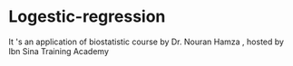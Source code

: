 # Logestic-regression
It 's an application of biostatistic course by Dr. Nouran Hamza , hosted by Ibn Sina Training Academy
